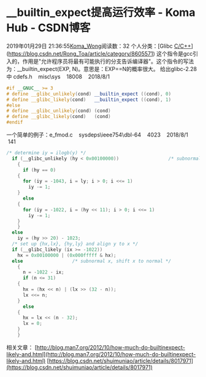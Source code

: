 # __builtin_expect提高运行效率 - Koma Hub - CSDN博客
2019年01月29日 21:36:55[Koma_Wong](https://me.csdn.net/Rong_Toa)阅读数：32
个人分类：[Glibc																[C/C++](https://blog.csdn.net/Rong_Toa/article/category/7156199)](https://blog.csdn.net/Rong_Toa/article/category/8605571)
这个指令是gcc引入的，作用是"允许程序员将最有可能执行的分支告诉编译器"。这个指令的写法为：__builtin_expect(EXP, N)。意思是：EXP==N的概率很大。
给出glibc-2.28中
cdefs.h    misc\sys    18008    2018/8/1    
```cpp
#if __GNUC__ >= 3
# define __glibc_unlikely(cond)	__builtin_expect ((cond), 0)
# define __glibc_likely(cond)	__builtin_expect ((cond), 1)
#else
# define __glibc_unlikely(cond)	(cond)
# define __glibc_likely(cond)	(cond)
#endif
```
一个简单的例子：e_fmod.c    sysdeps\ieee754\dbl-64    4023    2018/8/1    141
```cpp
/* determine iy = ilogb(y) */
  if (__glibc_unlikely (hy < 0x00100000))                  /* subnormal y */
    {
      if (hy == 0)
	{
	  for (iy = -1043, i = ly; i > 0; i <<= 1)
	    iy -= 1;
	}
      else
	{
	  for (iy = -1022, i = (hy << 11); i > 0; i <<= 1)
	    iy -= 1;
	}
    }
  else
    iy = (hy >> 20) - 1023;
  /* set up {hx,lx}, {hy,ly} and align y to x */
  if (__glibc_likely (ix >= -1022))
    hx = 0x00100000 | (0x000fffff & hx);
  else                  /* subnormal x, shift x to normal */
    {
      n = -1022 - ix;
      if (n <= 31)
	{
	  hx = (hx << n) | (lx >> (32 - n));
	  lx <<= n;
	}
      else
	{
	  hx = lx << (n - 32);
	  lx = 0;
	}
    }
```
相关文章：
[http://blog.man7.org/2012/10/how-much-do-builtinexpect-likely-and.html](http://blog.man7.org/2012/10/how-much-do-builtinexpect-likely-and.html)
[https://blog.csdn.net/shuimuniao/article/details/8017971](https://blog.csdn.net/shuimuniao/article/details/8017971)
